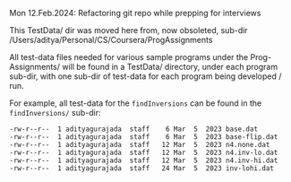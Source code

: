 
Mon 12.Feb.2024: Refactoring git repo while prepping for interviews

This TestData/ dir was moved here from, now obsoleted, sub-dir
/Users/aditya/Personal/CS/Coursera/ProgAssignments

All test-data files needed for various sample programs under the
Prog-Assignments/ will be found in a TestData/ directory, under each
program sub-dir, with one sub-dir of test-data for each program being
developed / run.

For example, all test-data for the `findInversions` can be found in the
`findInversions/` sub-dir:

```
-rw-r--r--  1 adityagurajada  staff    6 Mar  5  2023 base.dat
-rw-r--r--  1 adityagurajada  staff    6 Mar  5  2023 base-flip.dat
-rw-r--r--  1 adityagurajada  staff   12 Mar  5  2023 n4.none.dat
-rw-r--r--  1 adityagurajada  staff   12 Mar  5  2023 n4.inv-lo.dat
-rw-r--r--  1 adityagurajada  staff   12 Mar  5  2023 n4.inv-hi.dat
-rw-r--r--  1 adityagurajada  staff   24 Mar  5  2023 inv-lohi.dat
```
